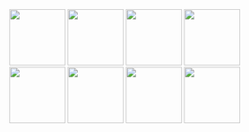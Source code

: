 <img src="https://cdn.jsdelivr.net/gh/devicons/devicon/icons/cplusplus/cplusplus-original.svg" width="100px" height="100px">
<img src="https://cdn.jsdelivr.net/gh/devicons/devicon/icons/rust/rust-plain.svg" width="100px" height="100px">
<img src="https://cdn.jsdelivr.net/gh/devicons/devicon/icons/html5/html5-original.svg" width="100px" height="100px">
<img src="https://cdn.jsdelivr.net/gh/devicons/devicon/icons/javascript/javascript-original.svg" width="100px" height="100px">
<img src="https://cdn.jsdelivr.net/gh/devicons/devicon/icons/css3/css3-original.svg" width="100px" height="100px">
<img src="https://cdn.jsdelivr.net/gh/devicons/devicon/icons/python/python-original.svg" width="100px" height="100px">
<img src="https://cdn.jsdelivr.net/gh/devicons/devicon/icons/react/react-original.svg" width="100px" height="100px">
<img src="https://cdn.jsdelivr.net/gh/devicons/devicon/icons/unrealengine/unrealengine-original.svg" width="100px" height="100px">





